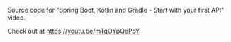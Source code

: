 Source code for "Spring Boot, Kotlin and Gradle - Start with your first API" video.

Check out at https://youtu.be/mTqOYpQePoY

